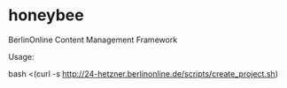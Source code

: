 honeybee
========

BerlinOnline Content Management Framework


Usage:

bash <(curl -s http://24-hetzner.berlinonline.de/scripts/create_project.sh)
